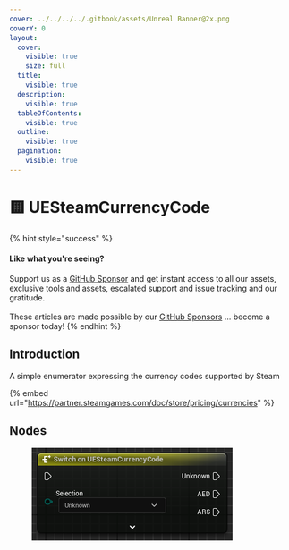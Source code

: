 ```yaml
---
cover: ../../../../.gitbook/assets/Unreal Banner@2x.png
coverY: 0
layout:
  cover:
    visible: true
    size: full
  title:
    visible: true
  description:
    visible: true
  tableOfContents:
    visible: true
  outline:
    visible: true
  pagination:
    visible: true
---
```


# 🟨 UESteamCurrencyCode

{% hint style="success" %}
#### Like what you're seeing?

Support us as a [GitHub Sponsor](../../../../become-a-sponsor/) and get instant access to all our assets, exclusive tools and assets, escalated support and issue tracking and our gratitude.\
\
These articles are made possible by our [GitHub Sponsors](../../../../become-a-sponsor/) ... become a sponsor today!
{% endhint %}

## Introduction

A simple enumerator expressing the currency codes supported by Steam&#x20;

{% embed url="https://partner.steamgames.com/doc/store/pricing/currencies" %}

## Nodes

<figure><img src="../../../../.gitbook/assets/image (756).png" alt=""><figcaption></figcaption></figure>
